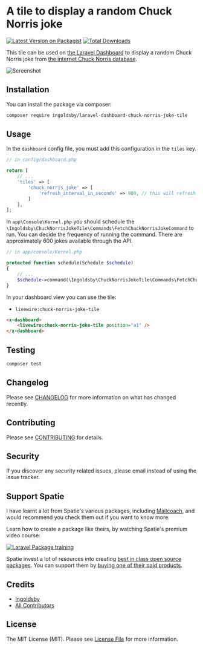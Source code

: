 # A tile to display a random Chuck Norris joke

[![Latest Version on Packagist](https://img.shields.io/packagist/v/ingoldsby/laravel-dashboard-chuck-norris-joke-tile.svg?style=flat-square)](https://packagist.org/packages/ingoldsby/laravel-dashboard-chuck-norris-joke-tile)
[![Total Downloads](https://img.shields.io/packagist/dt/ingoldsby/laravel-dashboard-chuck-norris-joke-tile.svg?style=flat-square)](https://packagist.org/packages/ingoldsby/laravel-dashboard-chuck-norris-joke-tile)

This tile can be used on [the Laravel Dashboard](https://docs.spatie.be/laravel-dashboard) to display a random Chuck Norris joke from [the internet Chuck Norris database](http://www.icndb.com/).

![Screenshot](https://user-images.githubusercontent.com/26500496/84235332-07c41d00-ab39-11ea-8a9f-0fec9e2e3ec2.png)

## Installation

You can install the package via composer:

```bash
composer require ingoldsby/laravel-dashboard-chuck-norris-joke-tile
```

## Usage

In the `dashboard` config file, you must add this configuration in the `tiles` key.

```php
// in config/dashboard.php

return [
    // ...
    'tiles' => [
        'chuck_norris_joke' => [
            'refresh_interval_in_seconds' => 900, // this will refresh every 15 minutes
        ]
    ],
];
```

In `app\Console\Kernel.php` you should schedule the `\Ingoldsby\ChuckNorrisJokeTile\Commands\FetchChuckNorrisJokeCommand` to run. You can decide the frequency of running the command. There are approximately 600 jokes available through the API.

```php
// in app/console/Kernel.php

protected function schedule(Schedule $schedule)
{
    // ...
    $schedule->command(\Ingoldsby\ChuckNorrisJokeTile\Commands\FetchChuckNorrisJokeCommand::class)->everyFifteenMinutes();
}
```

In your dashboard view you can use the tile:
* `livewire:chuck-norris-joke-tile`

```html
<x-dashboard>
    <livewire:chuck-norris-joke-tile position="a1" />
</x-dashboard>
```

## Testing

``` bash
composer test
```

## Changelog

Please see [CHANGELOG](CHANGELOG.md) for more information on what has changed recently.

## Contributing

Please see [CONTRIBUTING](CONTRIBUTING.md) for details.

## Security

If you discover any security related issues, please email instead of using the issue tracker.

## Support Spatie

I have learnt a lot from Spatie's various packages, including [Mailcoach](https://mailcoach.app), and would recommend you check them out if you want to know more.

Learn how to create a package like theirs, by watching Spatie's premium video course:

[![Laravel Package training](https://spatie.be/github/package-training.jpg)](https://laravelpackage.training)

Spatie invest a lot of resources into creating [best in class open source packages](https://spatie.be/open-source). You can support them by [buying one of their paid products](https://spatie.be/open-source/support-us).

## Credits

- [Ingoldsby](https://github.com/ingoldsby)
- [All Contributors](../../contributors)

## License

The MIT License (MIT). Please see [License File](LICENSE.md) for more information.